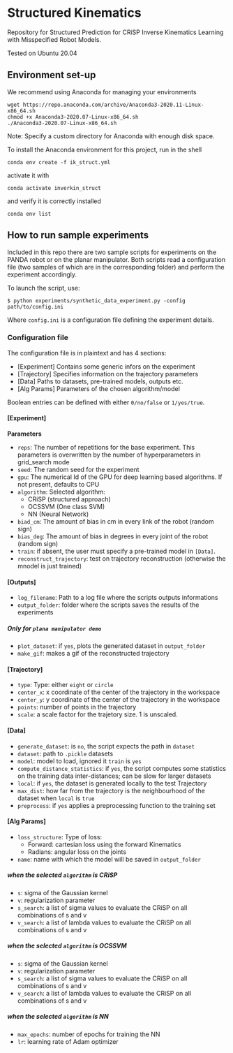 # Structured Kinematics

Repository for Structured  Prediction  for  CRiSP  Inverse  Kinematics  Learning with  Misspecified  Robot  Models.

Tested on Ubuntu 20.04

## Environment set-up

We recommend using Anaconda for managing your environments

```
wget https://repo.anaconda.com/archive/Anaconda3-2020.11-Linux-x86_64.sh
chmod +x Anaconda3-2020.07-Linux-x86_64.sh
./Anaconda3-2020.07-Linux-x86_64.sh
```

Note: Specify a custom directory for Anaconda with enough disk space.

To install the Anaconda environment for this project, run in the shell

`conda env create -f ik_struct.yml`

activate it with

`conda activate inverkin_struct`

and verify it is correctly installed

`conda env list`

## How to run sample experiments

Included in this repo there are two sample scripts for experiments on the PANDA
robot or on the planar manipulator.
Both scripts read a configuration file (two samples of which are in the
  corresponding folder) and perform the experiment accordingly.

To launch the script, use:

 `$ python experiments/synthetic_data_experiment.py -config path/to/config.ini`

Where `config.ini` is a configuration file defining the experiment details.

### Configuration file

The configuration file is in plaintext and has 4 sections:
  - [Experiment] Contains some generic infors on the experiment
  - [Trajectory] Specifies information on the trajectory parameters
  - [Data] Paths to datasets, pre-trained models, outputs etc.
  - [Alg Params] Parameters of the chosen algorithm/model

Boolean entries can be defined with either `0/no/false` or `1/yes/true`.


#### [Experiment]

  **Parameters**
- `reps`: The number of repetitions for the base experiment. This parameters is overwritten by the number of hyperparameters in grid_search mode
- `seed`: The random seed for the experiment
- `gpu`: The numerical Id of the GPU for deep learning based algorithms. If not present, defaults to CPU
- `algorithm`: Selected algorithm:
  - CRiSP (structured approach)
  - OCSSVM (One class SVM)
  - NN (Neural Network)
- `biad_cm`: The amount of bias in cm in every link of the robot (random sign)
- `bias_deg`: The amount of bias in degrees in every joint of the robot (random sign)
- `train`: if absent, the user must specify a pre-trained model in `[Data]`.
- `reconstruct_trajectory`: test on trajectory reconstruction (otherwise the mnodel is just trained)

#### [Outputs]
- `log_filename`: Path to a log file where the scripts outputs informations
- `output_folder`: folder where the scripts saves the results of the experiments

##### Only for `plana manipulator demo`
- `plot_dataset`: if `yes`, plots the generated dataset in `output_folder`
- `make_gif`: makes a gif of the reconstructed trajectory

#### [Trajectory]
- `type`: Type: either `eight` or `circle`
- `center_x`: x coordinate of the center of the trajectory in the workspace
- `center_y`: y coordinate of the center of the trajectory in the workspace
- `points`: number of points in the trajectory
- `scale`: a scale factor for the trajetory size. 1 is unscaled.


#### [Data]
- `generate_dataset`: is `no`, the script expects the path in `dataset`
- `dataset`: path to `.pickle` datasets
- `model`: model to load, ignored it `train` is `yes`
- `compute_distance_statistics`: if `yes`, the script computes some statistics on the training data inter-distances; can be slow for larger datasets
- `local`: if `yes`, the dataset is generated locally to the test Trajectory
- `max_dist`: how far from the trajectory is the neighbourhood of the dataset when `local` is `true`
- `preprocess`: if `yes` applies a preprocessing function to the training set

#### [Alg Params]
- `loss_structure`: Type of loss:
  - Forward: cartesian loss using the forward Kinematics
  - Radians: angular loss on the joints
- `name`: name with which the model will be saved in `output_folder`

##### when the selected `algorithm` is CRiSP
 - `s`: sigma of the Gaussian kernel
 - `v`: regularization parameter
 - `s_search`: a list of sigma values to evaluate the CRiSP on all combinations of s and v
 - `v_search`: a list of lambda values to evaluate the CRiSP on all combinations of s and v

##### when the selected `algorithm` is OCSSVM
- `s`: sigma of the Gaussian kernel
- `v`: regularization parameter
- `s_search`: a list of sigma values to evaluate the CRiSP on all combinations of s and v
- `v_search`: a list of lambda values to evaluate the CRiSP on all combinations of s and v

##### when the selected `algorithm` is NN
- `max_epochs`: number of epochs for training the NN
- `lr`: learning rate of Adam optimizer
